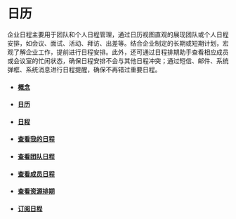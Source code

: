 # 日历

企业日程主要用于团队和个人日程管理，通过日历视图直观的展现团队或个人日程安排，如会议、面试、活动、拜访、出差等。结合企业制定的长期或短期计划，宏观了解企业工作，提前进行日程安排。此外，还可通过日程排期助手查看相应成员或会议室的忙闲状态，确保日程安排不会与其他日程冲突；通过短信、邮件、系统弹框、系统消息进行日程提醒，确保不再错过重要日程。

* #### [概念](/yong-hu-zhi-nan/yong-hu-shou-ce/xiang-mu/gai-nian.md)
* #### [日历](/yong-hu-zhi-nan/yong-hu-shou-ce/xiang-mu/ri-li.md)
* #### [日程](/yong-hu-zhi-nan/yong-hu-shou-ce/xiang-mu/ri-cheng.md)
* #### [查看我的日程](/yong-hu-zhi-nan/yong-hu-shou-ce/xiang-mu/cha-kan-wo-de-ri-cheng.md)
* #### [查看团队日程](/yong-hu-zhi-nan/yong-hu-shou-ce/xiang-mu/cha-kan-tuan-dui-ri-cheng.md)
* #### [查看成员日程](/yong-hu-zhi-nan/yong-hu-shou-ce/xiang-mu/cha-kan-cheng-yuan-ri-cheng.md)
* #### [查看资源排期](/yong-hu-zhi-nan/yong-hu-shou-ce/xiang-mu/cha-kan-zi-yuan-pai-qi.md)
* #### [订阅日程](/yong-hu-zhi-nan/yong-hu-shou-ce/xiang-mu/ding-yue-ri-cheng.md)



